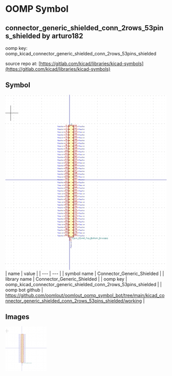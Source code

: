 # OOMP Symbol  
## connector_generic_shielded_conn_2rows_53pins_shielded  by arturo182  
  
oomp key: oomp_kicad_connector_generic_shielded_conn_2rows_53pins_shielded  
  
source repo at: [https://gitlab.com/kicad/libraries/kicad-symbols](https://gitlab.com/kicad/libraries/kicad-symbols)  
## Symbol  
  
[![working.png](working_600.png)](working.png)  
| name | value | 
| --- | --- | 
| symbol name | Connector_Generic_Shielded | 
| library name | Connector_Generic_Shielded | 
| oomp key | oomp_kicad_connector_generic_shielded_conn_2rows_53pins_shielded | 
| oomp bot github | https://github.com/oomlout/oomlout_oomp_symbol_bot/tree/main/kicad_connector_generic_shielded_conn_2rows_53pins_shielded/working | 
## Images  
  
[![working.png](working_140.png)](working.png)  
